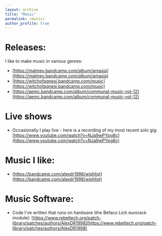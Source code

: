 ```yaml
---
layout: archive
title: "Music"
permalink: /music/
author_profile: true
---
```


# Releases:
I like to make music in various genres:
 * [https://malmey.bandcamp.com/album/amasia](https://malmey.bandcamp.com/album/amasia)
 * [https://witchofagnesi.bandcamp.com/music](https://witchofagnesi.bandcamp.com/music)
 * [https://aemc.bandcamp.com/album/communal-music-vol-12](https://aemc.bandcamp.com/album/communal-music-vol-12)

# Live shows
 * Occasionally I play live - here is a recording of my most recent solo gig: [https://www.youtube.com/watch?v=NJa9wPYpg8c](https://www.youtube.com/watch?v=NJa9wPYpg8c)

# Music I like:
 * [https://bandcamp.com/alexdr1998/wishlist](https://bandcamp.com/alexdr1998/wishlist)

# Music Software:
 * Code I've written that runs on hardware (the Befaco Lich eurorack module): [https://www.rebeltech.org/patch-library/patches/authors/AlexDR1998](https://www.rebeltech.org/patch-library/patches/authors/AlexDR1998)
